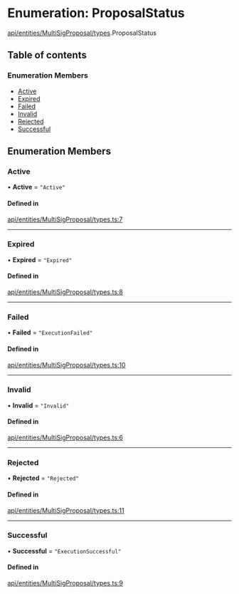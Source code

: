 # Enumeration: ProposalStatus

[api/entities/MultiSigProposal/types](../wiki/api.entities.MultiSigProposal.types).ProposalStatus

## Table of contents

### Enumeration Members

- [Active](../wiki/api.entities.MultiSigProposal.types.ProposalStatus#active)
- [Expired](../wiki/api.entities.MultiSigProposal.types.ProposalStatus#expired)
- [Failed](../wiki/api.entities.MultiSigProposal.types.ProposalStatus#failed)
- [Invalid](../wiki/api.entities.MultiSigProposal.types.ProposalStatus#invalid)
- [Rejected](../wiki/api.entities.MultiSigProposal.types.ProposalStatus#rejected)
- [Successful](../wiki/api.entities.MultiSigProposal.types.ProposalStatus#successful)

## Enumeration Members

### Active

• **Active** = ``"Active"``

#### Defined in

[api/entities/MultiSigProposal/types.ts:7](https://github.com/PolymeshAssociation/polymesh-sdk/blob/07a4c5b0/src/api/entities/MultiSigProposal/types.ts#L7)

___

### Expired

• **Expired** = ``"Expired"``

#### Defined in

[api/entities/MultiSigProposal/types.ts:8](https://github.com/PolymeshAssociation/polymesh-sdk/blob/07a4c5b0/src/api/entities/MultiSigProposal/types.ts#L8)

___

### Failed

• **Failed** = ``"ExecutionFailed"``

#### Defined in

[api/entities/MultiSigProposal/types.ts:10](https://github.com/PolymeshAssociation/polymesh-sdk/blob/07a4c5b0/src/api/entities/MultiSigProposal/types.ts#L10)

___

### Invalid

• **Invalid** = ``"Invalid"``

#### Defined in

[api/entities/MultiSigProposal/types.ts:6](https://github.com/PolymeshAssociation/polymesh-sdk/blob/07a4c5b0/src/api/entities/MultiSigProposal/types.ts#L6)

___

### Rejected

• **Rejected** = ``"Rejected"``

#### Defined in

[api/entities/MultiSigProposal/types.ts:11](https://github.com/PolymeshAssociation/polymesh-sdk/blob/07a4c5b0/src/api/entities/MultiSigProposal/types.ts#L11)

___

### Successful

• **Successful** = ``"ExecutionSuccessful"``

#### Defined in

[api/entities/MultiSigProposal/types.ts:9](https://github.com/PolymeshAssociation/polymesh-sdk/blob/07a4c5b0/src/api/entities/MultiSigProposal/types.ts#L9)

